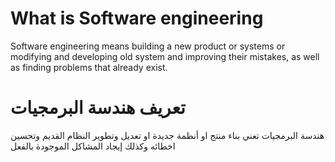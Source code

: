 # What is Software engineering
Software engineering means building a new product or systems or modifying and developing old system and improving their mistakes,
as well as finding problems that already exist. 

# تعريف هندسة البرمجيات

هندسة البرمجيات تعني بناء منتج او أنظمة جديدة او تعديل وتطوير النظام القديم وتحسين اخطائه وكذلك إيجاد المشاكل الموجودة بالفعل
 
